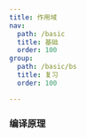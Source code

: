```yaml
---
title: 作用域
nav:
  path: /basic
  title: 基础
  order: 100
group:
  path: /basic/bs
  title: 复习
  order: 100

---
```

### 编译原理
